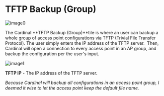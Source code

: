 TFTP Backup (Group)
===================

![image0](http://cardinal.mcclunetechnologies.net/wp-content/uploads/2017/10/img_59f6127c9d352.png)

The Cardinal **TFTP Backup (Group)**tile is where an user can backup a
whole group of access point configurations via TFTP (Trivial File
Transfer Protocol). The user simply enters the IP address of the TFTP
server.  Then, Cardinal will open a connection to every access point in
an AP group, and backup the configuration per the user's input.

![image1](http://cardinal.mcclunetechnologies.net/wp-content/uploads/2017/10/img_59f612907e50d.png)

**TFTP IP** - The IP address of the TFTP server.

*Because Cardinal will backup all configurations in an access point
group, I deemed it wise to let the access point keep the default file
name.*
